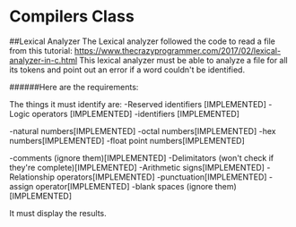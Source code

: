# Compilers Class
##Lexical Analyzer
The Lexical analyzer followed the code to read a file from this tutorial:
https://www.thecrazyprogrammer.com/2017/02/lexical-analyzer-in-c.html
This lexical analyzer must be able to analyze a file for all its tokens and point out an error if a word couldn't be identified.

######Here are the requirements:

The things it must identify are:
-Reserved identifiers [IMPLEMENTED]
-Logic operators [IMPLEMENTED]
-identifiers [IMPLEMENTED]

-natural numbers[IMPLEMENTED]
-octal numbers[IMPLEMENTED]
-hex numbers[IMPLEMENTED]
-float point numbers[IMPLEMENTED]
  
-comments (ignore them)[IMPLEMENTED]
-Delimitators (won't check if they're complete)[IMPLEMENTED]
-Arithmetic signs[IMPLEMENTED]
-Relationship operators[IMPLEMENTED]
-punctuation[IMPLEMENTED]
-assign operator[IMPLEMENTED]
-blank spaces (ignore them)[IMPLEMENTED]

It must display the results.